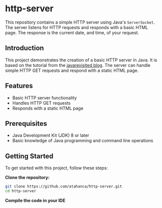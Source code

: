 # http-server

This repository contains a simple HTTP server using Java's `ServerSocket`. The server listens for HTTP requests and responds with a basic HTML page. The response is the current date, and time, of your request.

## Introduction

This project demonstrates the creation of a basic HTTP server in Java. It is based on the tutorial from the [javarevisited blog](https://javarevisited.blogspot.com/2015/06/how-to-create-http-server-in-java-serversocket-example.html). The server can handle simple HTTP GET requests and respond with a static HTML page.

## Features

- Basic HTTP server functionality
- Handles HTTP GET requests
- Responds with a static HTML page

## Prerequisites

- Java Development Kit (JDK) 8 or later
- Basic knowledge of Java programming and command line operations

## Getting Started

To get started with this project, follow these steps:

**Clone the repository:**
   ```bash
   git clone https://github.com/atahanca/http-server.git
   cd http-server
   ```
**Compile the code in your IDE**
